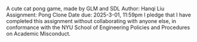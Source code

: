 A cute cat pong game, made by GLM and SDL
Author: Hanqi Liu
Assignment: Pong Clone
Date due: 2025-3-01, 11:59pm
I pledge that I have completed this assignment without
collaborating with anyone else, in conformance with the
NYU School of Engineering Policies and Procedures on
Academic Misconduct.